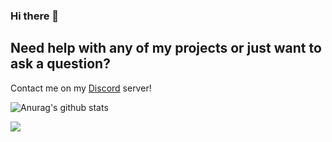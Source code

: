 ### Hi there 👋

## Need help with any of my projects or just want to ask a question?

Contact me on my [Discord](https://discord.gg/cMjJhRb) server!

![Anurag's github stats](https://github-readme-stats.vercel.app/api?username=MatteZ02&show_icons=true&theme=tokyonight)

<img src="https://github-readme-stats.vercel.app/api/top-langs/?username=MatteZ02&show_icons=true&hide_border=true" />


